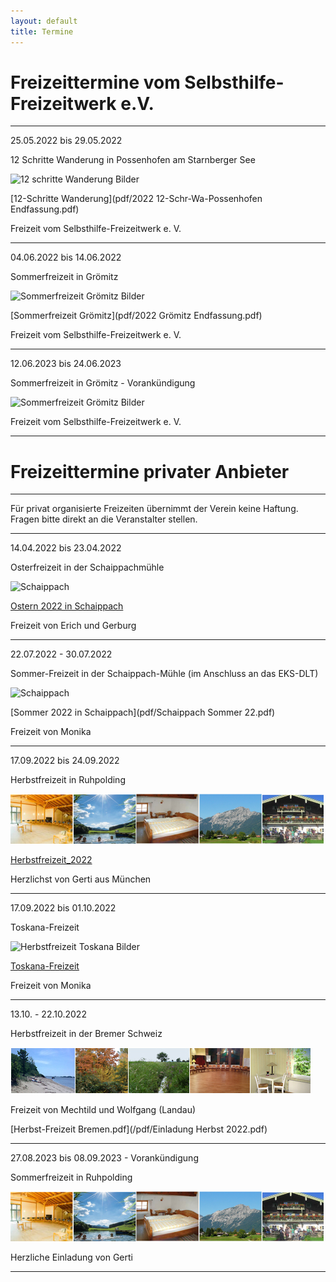 ```yaml
---
layout: default
title: Termine
---
```

# Freizeittermine vom Selbsthilfe-Freizeitwerk e.V.

---------------------------------------------------------------------------------------------------

25.05.2022 bis 29.05.2022 

12 Schritte Wanderung in Possenhofen am Starnberger See

![12 schritte Wanderung Bilder](https://ik.imagekit.io/zcrl68n9dky/tr:oi-leisten@@W_5.jpeg,ox-0,oy-0,ow-94,oh-68:oi-leisten@@W_2.jpeg,ox-97,oy-0,ow-94,oh-68:oi-leisten@@W_3.jpeg,ox-194,oy-0,ow-94,oh-68:oi-leisten@@W_4.jpeg,ox-291,oy-0,ow-94,oh-68:oi-leisten@@W_1.jpeg,ox-388,oy-0,ow-94,oh-68/white.jpg)

[12-Schritte Wanderung](pdf/2022 12-Schr-Wa-Possenhofen Endfassung.pdf)

Freizeit vom Selbsthilfe-Freizeitwerk e. V. 

---------------------------------------------------------------------------------------------------

04.06.2022 bis 14.06.2022 

Sommerfreizeit in Grömitz

![Sommerfreizeit Grömitz Bilder](https://ik.imagekit.io/zcrl68n9dky/tr:oi-leisten@@GR_1.jpeg,ox-0,oy-0,ow-94,oh-68:oi-leisten@@GR_2.jpeg,ox-97,oy-0,ow-94,oh-68:oi-leisten@@GR_3.jpeg,ox-194,oy-0,ow-94,oh-68:oi-leisten@@GR_4.jpeg,ox-291,oy-0,ow-94,oh-68:oi-leisten@@GR_5.jpeg,ox-388,oy-0,ow-94,oh-68/white.jpg)

[Sommerfreizeit Grömitz](pdf/2022 Grömitz Endfassung.pdf)

Freizeit vom Selbsthilfe-Freizeitwerk e. V. 

--------------------------------------------------------------------------------------------------

12.06.2023 bis 24.06.2023 

Sommerfreizeit in Grömitz - Vorankündigung 

![Sommerfreizeit Grömitz Bilder](https://ik.imagekit.io/zcrl68n9dky/tr:oi-leisten@@GR_1.jpeg,ox-0,oy-0,ow-94,oh-68:oi-leisten@@GR_2.jpeg,ox-97,oy-0,ow-94,oh-68:oi-leisten@@GR_3.jpeg,ox-194,oy-0,ow-94,oh-68:oi-leisten@@GR_4.jpeg,ox-291,oy-0,ow-94,oh-68:oi-leisten@@GR_5.jpeg,ox-388,oy-0,ow-94,oh-68/white.jpg)

Freizeit vom Selbsthilfe-Freizeitwerk e. V. 

---------------------------------------------------------------------------------------------------

# Freizeittermine privater Anbieter

---------------------------------------------------------------------------------------------------

Für privat organisierte Freizeiten übernimmt der Verein keine Haftung. Fragen bitte direkt an die Veranstalter stellen.

---------------------------------------------------------------------------------------------------

14.04.2022 bis 23.04.2022 

Osterfreizeit in der Schaippachmühle 

![Schaippach](/images/schaippach.jpeg)

[Ostern 2022 in Schaippach](pdf/2022OsternSchaippach.pdf)

Freizeit von Erich und Gerburg 

-----------------------------------------------------------------------------------------------------

22.07.2022 - 30.07.2022

Sommer-Freizeit in der Schaippach-Mühle (im Anschluss an das EKS-DLT)

![Schaippach](/images/schaippach.jpeg)

[Sommer 2022 in Schaippach](pdf/Schaippach Sommer 22.pdf)

Freizeit von Monika

-----------------------------------------------------------------------------------------------------


17.09.2022 bis 24.09.2022

Herbstfreizeit in Ruhpolding

![ruhpolding](/images/bildleiste_2021.png)

[Herbstfreizeit_2022](pdf/Herbstfreizeit_2022_anonym.pdf)

Herzlichst von Gerti aus München

------------------------------------------------------------------------------------------------------

17.09.2022 bis 01.10.2022

Toskana-Freizeit

![Herbstfreizeit Toskana Bilder](https://ik.imagekit.io/zcrl68n9dky/tr:oi-leisten@@TO_1.jpg,ox-0,oy-0,ow-94,oh-68:oi-leisten@@TO_2.jpg,ox-97,oy-0,ow-94,oh-68:oi-leisten@@TO_3.jpg,ox-194,oy-0,ow-94,oh-68:oi-leisten@@TO_4.jpg,ox-291,oy-0,ow-94,oh-68:oi-leisten@@TO_5.png,ox-388,oy-0,ow-94,oh-68/white.jpg)

[Toskana-Freizeit](pdf/Toskana.pdf)

Freizeit von Monika

------------------------------------------------------------------------------------------------------

13.10. - 22.10.2022

Herbstfreizeit in der Bremer Schweiz

![Freizeit Bremen im Herbst](/images/Leiste_Herbst_Bremen.jpg)

Freizeit von Mechtild und Wolfgang (Landau)

[Herbst-Freizeit Bremen.pdf](/pdf/Einladung Herbst 2022.pdf)


------------------------------------------------------------------------------------------------------

27.08.2023 bis 08.09.2023 - Vorankündigung 

Sommerfreizeit in Ruhpolding

![ruhpolding](/images/bildleiste_2021.png)

Herzliche Einladung von Gerti 

--------------------------------------------------------------------------------------------------------
